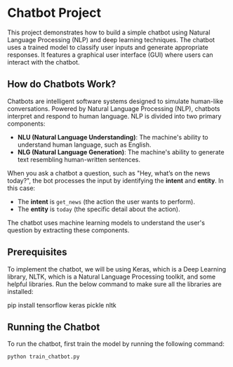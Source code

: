 # Chatbot Project

This project demonstrates how to build a simple chatbot using Natural Language Processing (NLP) and deep learning techniques. The chatbot uses a trained model to classify user inputs and generate appropriate responses. It features a graphical user interface (GUI) where users can interact with the chatbot.

## How do Chatbots Work?

Chatbots are intelligent software systems designed to simulate human-like conversations. Powered by Natural Language Processing (NLP), chatbots interpret and respond to human language. NLP is divided into two primary components:

- **NLU (Natural Language Understanding)**: The machine's ability to understand human language, such as English.
- **NLG (Natural Language Generation)**: The machine's ability to generate text resembling human-written sentences.

When you ask a chatbot a question, such as "Hey, what’s on the news today?", the bot processes the input by identifying the **intent** and **entity**. In this case:
- The **intent** is `get_news` (the action the user wants to perform).
- The **entity** is `today` (the specific detail about the action).

The chatbot uses machine learning models to understand the user's question by extracting these components.
## Prerequisites
To implement the chatbot, we will be using Keras, which is a Deep Learning library, NLTK, which is a Natural Language Processing toolkit, and some helpful libraries. Run the below command to make sure all the libraries are installed:

pip install tensorflow keras pickle nltk 

## Running the Chatbot

To run the chatbot, first train the model by running the following command:

```bash
python train_chatbot.py
